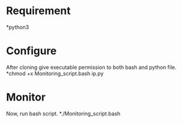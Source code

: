 # Requirement
*python3

# Configure
After cloning give executable permission to both bash and python file.
*chmod +x Monitoring_script.bash ip.py

# Monitor
Now, run bash script.
*./Monitoring_script.bash
